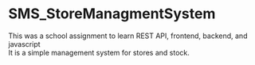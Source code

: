 # SMS_StoreManagmentSystem
This was a school assignment to learn REST API, frontend, backend, and javascript<br/>
It is a simple management system for stores and stock.
